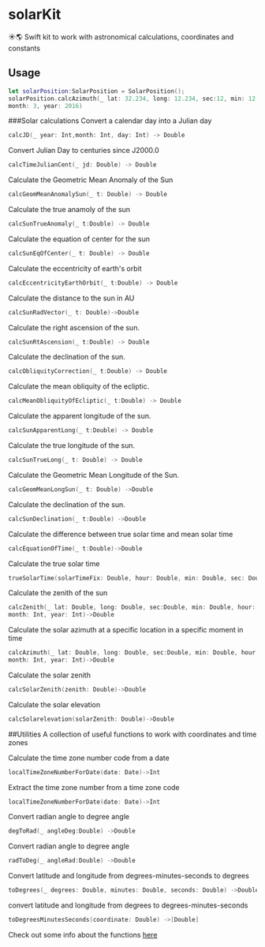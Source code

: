 # solarKit
☀️🌎 Swift kit to work with astronomical calculations, coordinates and constants
## Usage

```swift
let solarPosition:SolarPosition = SolarPosition();
solarPosition.calcAzimuth(_ lat: 32.234, long: 12.234, sec:12, min: 12, hour: 2, z: 0, day: 1, 
month: 3, year: 2016)
```
###Solar calculations
Convert a calendar day into a Julian day
```swift
calcJD(_ year: Int,month: Int, day: Int) -> Double
```
Convert Julian Day to centuries since J2000.0
```swift
calcTimeJulianCent(_ jd: Double) -> Double
```
Calculate the Geometric Mean Anomaly of the Sun
```swift
calcGeomMeanAnomalySun(_ t: Double) -> Double 
```
Calculate the true anamoly of the sun
```swift
calcSunTrueAnomaly(_ t:Double) -> Double
```
Calculate the equation of center for the sun
```swift
calcSunEqOfCenter(_ t: Double) -> Double
```
Calculate the eccentricity of earth's orbit
```swift
calcEccentricityEarthOrbit(_ t:Double) -> Double
```
Calculate the distance to the sun in AU
```swift
calcSunRadVector(_ t: Double)->Double
```
Calculate the right ascension of the sun.
```swift
calcSunRtAscension(_ t:Double) -> Double
```
Calculate the declination of the sun.
```swift
calcObliquityCorrection(_ t:Double) -> Double
```
Calculate the mean obliquity of the ecliptic.
```swift
calcMeanObliquityOfEcliptic(_ t:Double) -> Double
```
Calculate the apparent longitude of the sun.
```swift
calcSunApparentLong(_ t:Double) -> Double
```
Calculate the true longitude of the sun.
```swift
calcSunTrueLong(_ t: Double) -> Double
```
Calculate the Geometric Mean Longitude of the Sun.
```swift
calcGeomMeanLongSun(_ t: Double) ->Double
```
Calculate the declination of the sun.
```swift
calcSunDeclination(_ t:Double) ->Double
```
Calculate the difference between true solar time and mean solar time
```swift
calcEquationOfTime(_ t:Double)->Double
```
Calculate the true solar time
```swift
trueSolarTime(solarTimeFix: Double, hour: Double, min: Double, sec: Double)->Double
```
Calculate the zenith of the sun
```swift
calcZenith(_ lat: Double, long: Double, sec:Double, min: Double, hour: Double, z: Int, day: Int,
month: Int, year: Int)->Double
```
Calculate the solar azimuth at a specific location in a specific moment in time
```swift
calcAzimuth(_ lat: Double, long: Double, sec:Double, min: Double, hour: Double, z: Int, day: Int, 
month: Int, year: Int)->Double
```
Calculate the solar zenith
```swift
calcSolarZenith(zenith: Double)->Double
```
Calculate the solar elevation
```swift
calcSolarelevation(solarZenith: Double)->Double
```
##Utilities
A collection of useful functions to work with coordinates and time zones

Calculate the time zone number code from a date
```swift
localTimeZoneNumberForDate(date: Date)->Int
```
Extract the time zone number from a time zone code
```swift
localTimeZoneNumberForDate(date: Date)->Int
```
Convert radian angle to degree angle
```swift
degToRad(_ angleDeg:Double) ->Double
```
Convert radian angle to degree angle
```swift
radToDeg(_ angleRad:Double) ->Double
```
Convert latitude and longitude from degrees-minutes-seconds to degrees
```swift
toDegrees(_ degrees: Double, minutes: Double, seconds: Double) ->Double
```
convert latitude and longitude from degrees to degrees-minutes-seconds
```swift
toDegreesMinutesSeconds(coordinate: Double) ->[Double]
```
Check out some info about the functions [here](http://www.esrl.noaa.gov/gmd/grad/solcalc/glossary.html)
